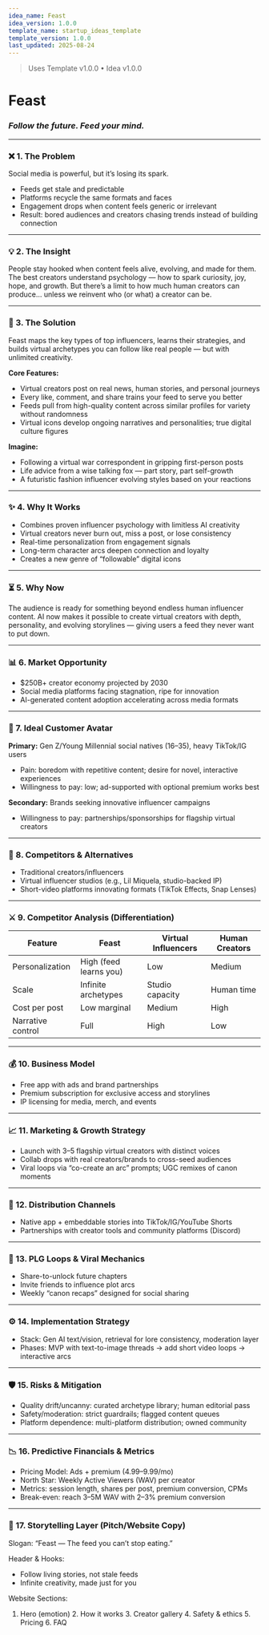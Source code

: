 ```yaml
---
idea_name: Feast
idea_version: 1.0.0
template_name: startup_ideas_template
template_version: 1.0.0
last_updated: 2025-08-24
---
```


> Uses Template v1.0.0 • Idea v1.0.0

# **Feast**

### ***Follow the future. Feed your mind.***

---

### **❌ 1. The Problem**

Social media is powerful, but it’s losing its spark.

* Feeds get stale and predictable
* Platforms recycle the same formats and faces
* Engagement drops when content feels generic or irrelevant
* Result: bored audiences and creators chasing trends instead of building connection

---

### **💡 2. The Insight**

People stay hooked when content feels alive, evolving, and made for them. The best creators understand psychology — how to spark curiosity, joy, hope, and growth. But there’s a limit to how much human creators can produce… unless we reinvent who (or what) a creator can be.

---

### **🚀 3. The Solution**

Feast maps the key types of top influencers, learns their strategies, and builds virtual archetypes you can follow like real people — but with unlimited creativity.

**Core Features:**
* Virtual creators post on real news, human stories, and personal journeys
* Every like, comment, and share trains your feed to serve you better
* Feeds pull from high-quality content across similar profiles for variety without randomness
* Virtual icons develop ongoing narratives and personalities; true digital culture figures

**Imagine:**
* Following a virtual war correspondent in gripping first-person posts
* Life advice from a wise talking fox — part story, part self-growth
* A futuristic fashion influencer evolving styles based on your reactions

---

### **✨ 4. Why It Works**

* Combines proven influencer psychology with limitless AI creativity
* Virtual creators never burn out, miss a post, or lose consistency
* Real-time personalization from engagement signals
* Long-term character arcs deepen connection and loyalty
* Creates a new genre of “followable” digital icons

---

### **⏳ 5. Why Now**

The audience is ready for something beyond endless human influencer content. AI now makes it possible to create virtual creators with depth, personality, and evolving storylines — giving users a feed they never want to put down.

---

### **📊 6. Market Opportunity**

* $250B+ creator economy projected by 2030
* Social media platforms facing stagnation, ripe for innovation
* AI-generated content adoption accelerating across media formats

---

### **🏹 7. Ideal Customer Avatar**

**Primary:** Gen Z/Young Millennial social natives (16–35), heavy TikTok/IG users
* Pain: boredom with repetitive content; desire for novel, interactive experiences
* Willingness to pay: low; ad-supported with optional premium works best

**Secondary:** Brands seeking innovative influencer campaigns
* Willingness to pay: partnerships/sponsorships for flagship virtual creators

---

### **🧭 8. Competitors & Alternatives**

* Traditional creators/influencers
* Virtual influencer studios (e.g., Lil Miquela, studio-backed IP)
* Short-video platforms innovating formats (TikTok Effects, Snap Lenses)

---

### **⚔️ 9. Competitor Analysis (Differentiation)**

| Feature | Feast | Virtual Influencers | Human Creators |
|---|---|---|---|
| Personalization | High (feed learns you) | Low | Medium |
| Scale | Infinite archetypes | Studio capacity | Human time |
| Cost per post | Low marginal | Medium | High |
| Narrative control | Full | High | Low |

---

### **💰 10. Business Model**

* Free app with ads and brand partnerships
* Premium subscription for exclusive access and storylines
* IP licensing for media, merch, and events

---

### **📈 11. Marketing & Growth Strategy**

* Launch with 3–5 flagship virtual creators with distinct voices
* Collab drops with real creators/brands to cross-seed audiences
* Viral loops via “co-create an arc” prompts; UGC remixes of canon moments

---

### **🚦 12. Distribution Channels**

* Native app + embeddable stories into TikTok/IG/YouTube Shorts
* Partnerships with creator tools and community platforms (Discord)

---

### **🌱 13. PLG Loops & Viral Mechanics**

* Share-to-unlock future chapters
* Invite friends to influence plot arcs
* Weekly “canon recaps” designed for social sharing

---

### **⚙️ 14. Implementation Strategy**

* Stack: Gen AI text/vision, retrieval for lore consistency, moderation layer
* Phases: MVP with text-to-image threads → add short video loops → interactive arcs

---

### **🛡️ 15. Risks & Mitigation**

* Quality drift/uncanny: curated archetype library; human editorial pass
* Safety/moderation: strict guardrails; flagged content queues
* Platform dependence: multi-platform distribution; owned community

---

### **📉 16. Predictive Financials & Metrics**

* Pricing Model: Ads + premium ($4.99–$9.99/mo)
* North Star: Weekly Active Viewers (WAV) per creator
* Metrics: session length, shares per post, premium conversion, CPMs
* Break-even: reach 3–5M WAV with 2–3% premium conversion

---

### **🎯 17. Storytelling Layer (Pitch/Website Copy)**

Slogan: “Feast — The feed you can’t stop eating.”

Header & Hooks:
* Follow living stories, not stale feeds
* Infinite creativity, made just for you

Website Sections:
1. Hero (emotion) 2. How it works 3. Creator gallery 4. Safety & ethics 5. Pricing 6. FAQ